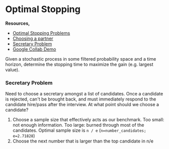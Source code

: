 # Optimal Stopping

**Resources,**

* [Optimal Stopping Problems](http://www.him.uni-bonn.de/uploads/media/bonn2.pdf)
* [Choosing a partner](https://plus.maths.org/content/solution-optimal-stopping-problem)
* [Secretary Problem](https://www.geeksforgeeks.org/secretary-problem-optimal-stopping-problem/)
* [Google Collab Demo](https://towardsdatascience.com/optimal-stopping-algorithm-with-googles-colab-5b7f9f217e51)

Given a stochastic process in some filtered probability space and a time horizon, determine the stopping time to maximize the gain (e.g. largest value).

### Secretary Problem

Need to choose a secretary amongst a list of candidates. Once a candidate is rejected, can't be brought back, and must immediately respond to the candidate hire/pass after the interview. At what point should we choose a candidate?

1. Choose a sample size that effectively acts as our benchmark. Too small: not enough information. Too large: burned through most of the candidates. Optimal sample size is `n / e` (`n=number_candidates; e=2.71828`)
2. Choose the next number that is larger than the top candidate in n/e
